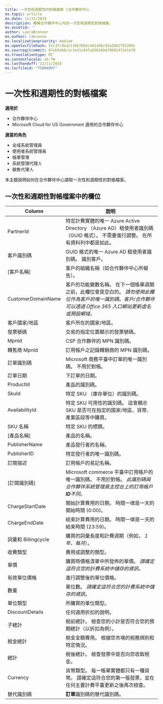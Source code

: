 ```yaml
---
title: 一次性和週期性的對帳檔案 |合作夥伴中心
ms.topic: article
ms.date: 11/21/2019
description: 瞭解合作夥伴中心內的一次性和週期性對帳檔案。
ms.assetid: ''
author: LauraBrenner
ms.author: labrenne
ms.localizationpriority: medium
ms.openlocfilehash: 51c37c9ea2110b7666c4d1a9bc92a2b01f92209c
ms.sourcegitcommit: 07eb5eb6c1cfed1c84fad3626b8f989247341e70
ms.translationtype: MT
ms.contentlocale: zh-TW
ms.lasthandoff: 12/11/2019
ms.locfileid: "75004897"
---
```

# <a name="one-time-and-recurring-reconciliation-files"></a>一次性和週期性的對帳檔案

**適用於**

- 合作夥伴中心
- Microsoft Cloud for US Government 適用的合作夥伴中心

**適當的角色**
-   全域系統管理員
-   使用者系統管理員
-   帳單管理
-   系統管理代理人
-   銷售代理人

本主題說明如何在合作夥伴中心讀取一次性和週期性的對帳檔案。

## <a name="fields-in-one-time-and-recurring-reconciliation-files"></a>一次性和週期性對帳檔案中的欄位

| Column | 說明 |
| ------ | ----------- |
| PartnerId | 特定計費實體的唯一 Azure Active Directory （Azure AD）租使用者識別碼（GUID 格式）。 不需要進行調整。 在所有資料列中都是如此。 |
| 客戶識別碼 | GUID 格式的唯一 Azure AD 租使用者識別碼。 識別客戶。 |
| [客戶名稱] | 客戶的組織名稱（如合作夥伴中心所報告）。 |
| CustomerDomainName | 客戶的功能變數名稱。 在下一個帳單週期之前，此欄位會是空白的。 *請勿使用此欄位作為客戶的唯一識別碼。客戶/合作夥伴可以透過 Office 365 入口網站更新虛名或預設網域。* |
| 客戶國家/地區 | 客戶所在的國家/地區。 |
| 發票號碼 | 交易的指定位置顯示的發票號碼。 |
| MpnId | CSP 合作夥伴的 MPN 識別碼。 |
| 轉售商 MpnId | 訂用帳戶之記錄轉銷商的 MPN 識別碼。 |
| 訂單識別碼 | Microsoft 商務平臺中訂單的唯一識別碼。 不用於對帳。 |
| 訂單日期 | 下訂單的日期。 |
| ProductId | 產品的識別碼。 |
| SkuId | 特定 SKU （庫存單位）的識別碼。 |
| AvailabilityId | 特定 SKU 可用性的識別碼。 這會顯示 SKU 是否可在指定的國家/地區、貨幣、產業區段等中購買。 |
| SKU 名稱 | 特定 SKU 的標題。 |
| [產品名稱] | 產品的名稱。 |
| PublisherName | 產品發行者的名稱。
| PublisherID | 特定發行者的唯一識別碼。 |
| 訂閱描述 | 訂用帳戶的易記名稱。 |
| [訂閱識別碼] | Microsoft commerce 平臺中訂用帳戶的唯一識別碼。 不用於對帳。 *此識別碼與合作夥伴系統管理員主控台上的訂用帳戶**ID**不同。* |
| ChargeStartDate | 開始計算費用的日期。 時間一律是一天的開始時間 (0:00)。 |
| ChargeEndDate | 結束計算費用的日期。 時間一律是一天的結束時間 (23:59)。 |
| 詞彙和 Billingcycle | 購買的詞彙長度和計費週期（例如， *1 年、每月*）。 |
| 收費類型 | 費用或調整的類型。 |
| 單價 | 購買時價格清單中所發佈的單價。 *請確定這符合您的計費系統中儲存的資訊。* |
| 有效單位價格 | 進行調整後的單位價格。 |
| 數量 | 單位數。 *請確定這符合您的計費系統中儲存的資訊。* |
| 單位類型 | 所購買的單位類型。 |
| DiscountDetails | 任何適用折扣的說明。 |
| 子總計 | 稅前總計。 檢查您的小計是否符合您的預期總計（以折扣為例）。 |
| 稅金總計 | 稅金金額費用。 根據您市場的稅務規則和特定情況。 |
| 總計 | 稅後總計。 檢查發票中是否向您收取稅金。 |
| Currency | 貨幣類型。 每一帳單實體都只有一種貨幣。 請確定這符合您的第一張發票，並在任何主要計費平臺更新之後再次檢查。 |
| 替代識別碼 | **訂單**識別碼的替代識別碼。 |
